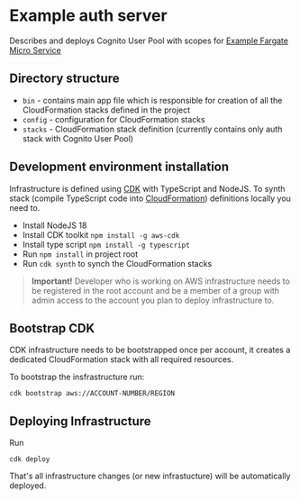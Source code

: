 # Example auth server

Describes and deploys Cognito User Pool with scopes for [Example Fargate Micro Service](https://github.com/amalinovskiy/fargate-microservice-example) 

## Directory structure

* `bin` - contains main app file which is responsible for creation of all the CloudFormation stacks defined in the project
* `config` - configuration for CloudFormation stacks
* `stacks` - CloudFormation stack definition (currently contains only auth stack with Cognito User Pool)

## Development environment installation

Infrastructure is defined using [CDK](https://aws.amazon.com/cdk/) with TypeScript and NodeJS. To synth stack (compile 
TypeScript code into [CloudFormation](https://aws.amazon.com/cloudformation/)) definitions locally you need to.

* Install NodeJS 18
* Install CDK toolkit `npm install -g aws-cdk`
* Install type script `npm install -g typescript`
* Run `npm install` in project root 
* Run `cdk synth` to synch the CloudFormation stacks

> **Important!** Developer who is working on AWS infrastructure needs to be registered in the root account and be a 
> member of a group with admin access to the account you plan to deploy infrastructure to.

## Bootstrap CDK 

CDK infrastructure needs to be bootstrapped once per account, it creates a dedicated CloudFormation stack with all required resources.

To bootstrap the insfrastructure run:

```
cdk bootstrap aws://ACCOUNT-NUMBER/REGION
```

## Deploying Infrastructure
Run 

```
cdk deploy
```

That's all infrastructure changes (or new infrastucture) will be automatically deployed.
